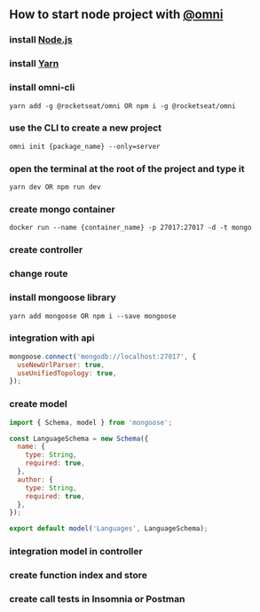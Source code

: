 ## How to start node project with <a href="https://www.npmjs.com/package/@rocketseat/omni">@omni</a>

### install <a href="https://nodejs.org/en/">Node.js</a>
### install <a href="https://yarnpkg.com/lang/en/">Yarn</a>
### install omni-cli
```
yarn add -g @rocketseat/omni OR npm i -g @rocketseat/omni
```
### use the CLI to create a new project
```
omni init {package_name} --only=server
```
### open the terminal at the root of the project and type it
```
yarn dev OR npm run dev
```
### create mongo container
```
docker run --name {container_name} -p 27017:27017 -d -t mongo
```
### create controller
### change route
### install mongoose library
```
yarn add mongoose OR npm i --save mongoose
```
### integration with api
```javascript
mongoose.connect('mongodb://localhost:27017', {
  useNewUrlParser: true,
  useUnifiedTopology: true,
});
```
### create model
```javascript
import { Schema, model } from 'mongoose';

const LanguageSchema = new Schema({
  name: {
    type: String,
    required: true,
  },
  author: {
    type: String,
    required: true,
  },
});

export default model('Languages', LanguageSchema);
```
### integration model in controller 
### create function index and store
### create call tests in Insomnia or Postman

